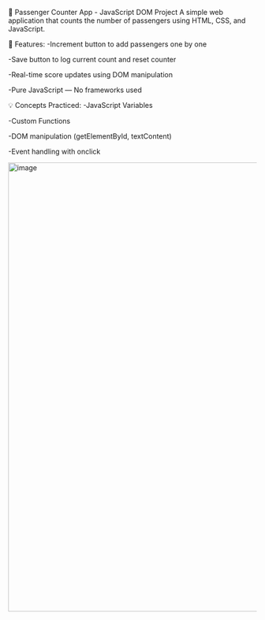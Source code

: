 🚶 Passenger Counter App - JavaScript DOM Project
A simple web application that counts the number of passengers using HTML, CSS, and JavaScript.

🔧 Features:
-Increment button to add passengers one by one

-Save button to log current count and reset counter

-Real-time score updates using DOM manipulation

-Pure JavaScript — No frameworks used

💡 Concepts Practiced:
-JavaScript Variables

-Custom Functions

-DOM manipulation (getElementById, textContent)

-Event handling with onclick

<img width="1904" height="912" alt="image" src="https://github.com/user-attachments/assets/f614a50e-7eeb-4075-b1b9-f55352490e8e" />
